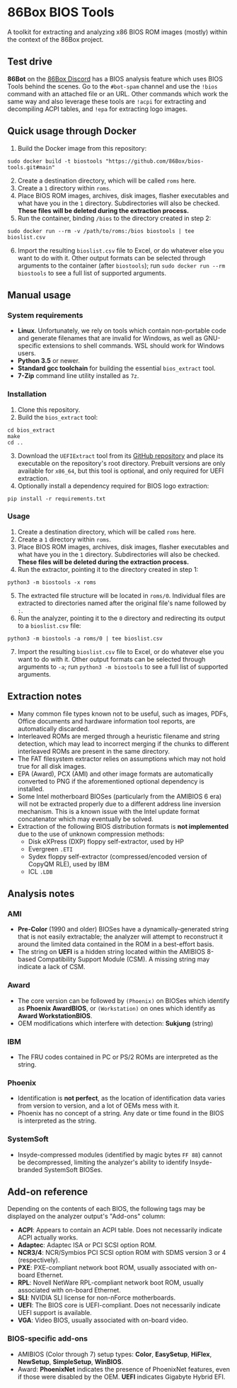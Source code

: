 86Box BIOS Tools
================
A toolkit for extracting and analyzing x86 BIOS ROM images (mostly) within the context of the 86Box project.

## Test drive

**86Bot** on the [86Box Discord](https://86box.net/#social) has a BIOS analysis feature which uses BIOS Tools behind the scenes. Go to the `#bot-spam` channel and use the `!bios` command with an attached file or an URL. Other commands which work the same way and also leverage these tools are `!acpi` for extracting and decompiling ACPI tables, and `!epa` for extracting logo images.

## Quick usage through Docker

1. Build the Docker image from this repository:

```sudo docker build -t biostools "https://github.com/86Box/bios-tools.git#main"```

2. Create a destination directory, which will be called `roms` here.
3. Create a `1` directory within `roms`.
4. Place BIOS ROM images, archives, disk images, flasher executables and what have you in the `1` directory. Subdirectories will also be checked. **These files will be deleted during the extraction process.**
5. Run the container, binding `/bios` to the directory created in step 2:

```sudo docker run --rm -v /path/to/roms:/bios biostools | tee bioslist.csv```

6. Import the resulting `bioslist.csv` file to Excel, or do whatever else you want to do with it. Other output formats can be selected through arguments to the container (after `biostools`); run `sudo docker run --rm biostools` to see a full list of supported arguments.

## Manual usage

### System requirements

* **Linux**. Unfortunately, we rely on tools which contain non-portable code and generate filenames that are invalid for Windows, as well as GNU-specific extensions to shell commands. WSL should work for Windows users.
* **Python 3.5** or newer.
* **Standard gcc toolchain** for building the essential `bios_extract` tool.
* **7-Zip** command line utility installed as `7z`.

### Installation

1. Clone this repository.
2. Build the `bios_extract` tool:

```
cd bios_extract
make
cd ..
```

3. Download the `UEFIExtract` tool from its [GitHub repository](https://github.com/LongSoft/UEFITool/releases) and place its executable on the repository's root directory. Prebuilt versions are only available for `x86_64`, but this tool is optional, and only required for UEFI extraction.
4. Optionally install a dependency required for BIOS logo extraction:

```
pip install -r requirements.txt
```

### Usage

1. Create a destination directory, which will be called `roms` here.
2. Create a `1` directory within `roms`.
3. Place BIOS ROM images, archives, disk images, flasher executables and what have you in the `1` directory. Subdirectories will also be checked. **These files will be deleted during the extraction process.**
4. Run the extractor, pointing it to the directory created in step 1:

```
python3 -m biostools -x roms
```

5. The extracted file structure will be located in `roms/0`. Individual files are extracted to directories named after the original file's name followed by `:`.
6. Run the analyzer, pointing it to the `0` directory and redirecting its output to a `bioslist.csv` file:

```
python3 -m biostools -a roms/0 | tee bioslist.csv
```

7. Import the resulting `bioslist.csv` file to Excel, or do whatever else you want to do with it. Other output formats can be selected through arguments to `-a`; run `python3 -m biostools` to see a full list of supported arguments.

## Extraction notes

* Many common file types known not to be useful, such as images, PDFs, Office documents and hardware information tool reports, are automatically discarded.
* Interleaved ROMs are merged through a heuristic filename and string detection, which may lead to incorrect merging if the chunks to different interleaved ROMs are present in the same directory.
* The FAT filesystem extractor relies on assumptions which may not hold true for all disk images.
* EPA (Award), PCX (AMI) and other image formats are automatically converted to PNG if the aforementioned optional dependency is installed.
* Some Intel motherboard BIOSes (particularly from the AMIBIOS 6 era) will not be extracted properly due to a different address line inversion mechanism. This is a known issue with the Intel update format concatenator which may eventually be solved.
* Extraction of the following BIOS distribution formats is **not implemented** due to the use of unknown compression methods:
  * Disk eXPress (DXP) floppy self-extractor, used by HP
  * Evergreen `.ETI`
  * Sydex floppy self-extractor (compressed/encoded version of CopyQM RLE), used by IBM
  * ICL `.LDB`

## Analysis notes

### AMI

* **Pre-Color** (1990 and older) BIOSes have a dynamically-generated string that is not easily extractable; the analyzer will attempt to reconstruct it around the limited data contained in the ROM in a best-effort basis.
* The string on **UEFI** is a hidden string located within the AMIBIOS 8-based Compatibility Support Module (CSM). A missing string may indicate a lack of CSM.

### Award

* The core version can be followed by `(Phoenix)` on BIOSes which identify as **Phoenix AwardBIOS**, or `(Workstation)` on ones which identify as **Award WorkstationBIOS**.
* OEM modifications which interfere with detection: **Sukjung** (string)

### IBM

* The FRU codes contained in PC or PS/2 ROMs are interpreted as the string.

### Phoenix

* Identification is **not perfect**, as the location of identification data varies from version to version, and a lot of OEMs mess with it.
* Phoenix has no concept of a string. Any date or time found in the BIOS is interpreted as the string.

### SystemSoft

* Insyde-compressed modules (identified by magic bytes `FF 88`) cannot be decompressed, limiting the analyzer's ability to identify Insyde-branded SystemSoft BIOSes.

## Add-on reference

Depending on the contents of each BIOS, the following tags may be displayed on the analyzer output's "Add-ons" column:

* **ACPI**: Appears to contain an ACPI table. Does not necessarily indicate ACPI actually works.
* **Adaptec**: Adaptec ISA or PCI SCSI option ROM.
* **NCR3/4**: NCR/Symbios PCI SCSI option ROM with SDMS version 3 or 4 (respectively).
* **PXE**: PXE-compliant network boot ROM, usually associated with on-board Ethernet.
* **RPL**: Novell NetWare RPL-compliant network boot ROM, usually associated with on-board Ethernet.
* **SLI**: NVIDIA SLI license for non-nForce motherboards.
* **UEFI**: The BIOS core is UEFI-compliant. Does not necessarily indicate UEFI support is available.
* **VGA**: Video BIOS, usually associated with on-board video.

### BIOS-specific add-ons

* AMIBIOS (Color through 7) setup types: **Color**, **EasySetup**, **HiFlex**, **NewSetup**, **SimpleSetup**, **WinBIOS**.
* Award: **PhoenixNet** indicates the presence of PhoenixNet features, even if those were disabled by the OEM. **UEFI** indicates Gigabyte Hybrid EFI.
